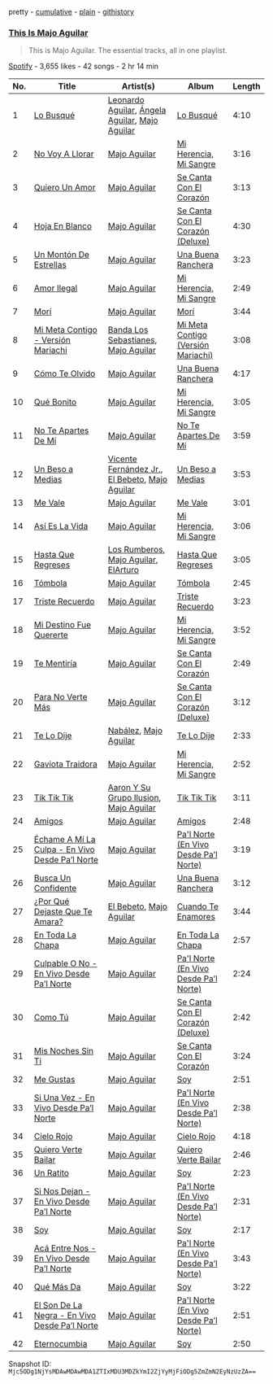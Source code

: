 pretty - [cumulative](/playlists/cumulative/37i9dQZF1DZ06evO4drHIS.md) - [plain](/playlists/plain/37i9dQZF1DZ06evO4drHIS) - [githistory](https://github.githistory.xyz/mackorone/spotify-playlist-archive/blob/main/playlists/plain/37i9dQZF1DZ06evO4drHIS)

### [This Is Majo Aguilar](https://open.spotify.com/playlist/37i9dQZF1DZ06evO4drHIS)

> This is Majo Aguilar\. The essential tracks, all in one playlist.

[Spotify](https://open.spotify.com/user/spotify) - 3,655 likes - 42 songs - 2 hr 14 min

| No. | Title | Artist(s) | Album | Length |
|---|---|---|---|---|
| 1 | [Lo Busqué](https://open.spotify.com/track/1N1CJ0PkWvsK2Rd7JqtlJV) | [Leonardo Aguilar](https://open.spotify.com/artist/1QgrwYywvDuC43MDtR8cqq), [Ángela Aguilar](https://open.spotify.com/artist/3abT87tqQ4Q5PA5nw6CYyH), [Majo Aguilar](https://open.spotify.com/artist/77WEAaYIiO4SbK5IU9pWZP) | [Lo Busqué](https://open.spotify.com/album/0OFAMb4oOtIp0j5ENQWN4a) | 4:10 |
| 2 | [No Voy A Llorar](https://open.spotify.com/track/78Enbx43RDUgnAaDixSeGg) | [Majo Aguilar](https://open.spotify.com/artist/77WEAaYIiO4SbK5IU9pWZP) | [Mi Herencia, Mi Sangre](https://open.spotify.com/album/7Fx68oIAPZovKJIIzaL1OH) | 3:16 |
| 3 | [Quiero Un Amor](https://open.spotify.com/track/1WMXbzmkyrKPHFQlhtJjoM) | [Majo Aguilar](https://open.spotify.com/artist/77WEAaYIiO4SbK5IU9pWZP) | [Se Canta Con El Corazón](https://open.spotify.com/album/3eLptwXDjQjRRXdDTxpKKd) | 3:13 |
| 4 | [Hoja En Blanco](https://open.spotify.com/track/410oSeukkBVpi4w8cAJfDy) | [Majo Aguilar](https://open.spotify.com/artist/77WEAaYIiO4SbK5IU9pWZP) | [Se Canta Con El Corazón \(Deluxe\)](https://open.spotify.com/album/1zTVZRbaClXtUAt9s6tdSg) | 4:30 |
| 5 | [Un Montón De Estrellas](https://open.spotify.com/track/4YFlX9yi2B3b3yGClAuQq6) | [Majo Aguilar](https://open.spotify.com/artist/77WEAaYIiO4SbK5IU9pWZP) | [Una Buena Ranchera](https://open.spotify.com/album/7IoUq5HJ2Z5lYIP5Gk36Yo) | 3:23 |
| 6 | [Amor Ilegal](https://open.spotify.com/track/3ceovJ34rV8rdAW31Cpavk) | [Majo Aguilar](https://open.spotify.com/artist/77WEAaYIiO4SbK5IU9pWZP) | [Mi Herencia, Mi Sangre](https://open.spotify.com/album/7Fx68oIAPZovKJIIzaL1OH) | 2:49 |
| 7 | [Morí](https://open.spotify.com/track/2ysxv5DXuosxjvaGItVn1E) | [Majo Aguilar](https://open.spotify.com/artist/77WEAaYIiO4SbK5IU9pWZP) | [Morí](https://open.spotify.com/album/0yexjHqn8yMIgpxNxJqVQ0) | 3:44 |
| 8 | [Mi Meta Contigo \- Versión Mariachi](https://open.spotify.com/track/5DUGx0K4LR3aRPDFphYNzf) | [Banda Los Sebastianes](https://open.spotify.com/artist/0HgICyWHmS6rnl8xWEd0x6), [Majo Aguilar](https://open.spotify.com/artist/77WEAaYIiO4SbK5IU9pWZP) | [Mi Meta Contigo \(Versión Mariachi\)](https://open.spotify.com/album/3cJhX1Yrdox0e3HSawIePg) | 3:08 |
| 9 | [Cómo Te Olvido](https://open.spotify.com/track/1CIFAglkWiVnQlF4BVYt5h) | [Majo Aguilar](https://open.spotify.com/artist/77WEAaYIiO4SbK5IU9pWZP) | [Una Buena Ranchera](https://open.spotify.com/album/7IoUq5HJ2Z5lYIP5Gk36Yo) | 4:17 |
| 10 | [Qué Bonito](https://open.spotify.com/track/1LITSGGVyVIyYzfEv9hAdi) | [Majo Aguilar](https://open.spotify.com/artist/77WEAaYIiO4SbK5IU9pWZP) | [Mi Herencia, Mi Sangre](https://open.spotify.com/album/7Fx68oIAPZovKJIIzaL1OH) | 3:05 |
| 11 | [No Te Apartes De Mí](https://open.spotify.com/track/7s2vND0qEFZBWr7Z7VAhFI) | [Majo Aguilar](https://open.spotify.com/artist/77WEAaYIiO4SbK5IU9pWZP) | [No Te Apartes De Mí](https://open.spotify.com/album/4vZEQj9Y4lmnz7Vq8fk9QJ) | 3:59 |
| 12 | [Un Beso a Medias](https://open.spotify.com/track/4uxoOEL8pPgCIQrkjq3INi) | [Vicente Fernández Jr.](https://open.spotify.com/artist/1VqlQQEnpldumnAJGyfcCH), [El Bebeto](https://open.spotify.com/artist/1YhMWppPt9RVODKD1KCs7W), [Majo Aguilar](https://open.spotify.com/artist/77WEAaYIiO4SbK5IU9pWZP) | [Un Beso a Medias](https://open.spotify.com/album/1T9k6mzm5RZ4w0scLghdMc) | 3:53 |
| 13 | [Me Vale](https://open.spotify.com/track/0JVgORYQZm05UVmrHs4DXN) | [Majo Aguilar](https://open.spotify.com/artist/77WEAaYIiO4SbK5IU9pWZP) | [Me Vale](https://open.spotify.com/album/65gyP6lTxC1JcRWQSiX7nj) | 3:01 |
| 14 | [Así Es La Vida](https://open.spotify.com/track/5rreZRW9fX4aurmLt1e1m1) | [Majo Aguilar](https://open.spotify.com/artist/77WEAaYIiO4SbK5IU9pWZP) | [Mi Herencia, Mi Sangre](https://open.spotify.com/album/7Fx68oIAPZovKJIIzaL1OH) | 3:06 |
| 15 | [Hasta Que Regreses](https://open.spotify.com/track/113DePdXtrX328UFntdtyP) | [Los Rumberos](https://open.spotify.com/artist/05k3uSz8dyKtbllIY988Ip), [Majo Aguilar](https://open.spotify.com/artist/77WEAaYIiO4SbK5IU9pWZP), [ElArturo](https://open.spotify.com/artist/2i64HL05WcatPAtIFUOZrL) | [Hasta Que Regreses](https://open.spotify.com/album/1OxCRM4wBdZ6XASmHhP6jw) | 3:05 |
| 16 | [Tómbola](https://open.spotify.com/track/02PKYlcYtRo1uz67X9UQZC) | [Majo Aguilar](https://open.spotify.com/artist/77WEAaYIiO4SbK5IU9pWZP) | [Tómbola](https://open.spotify.com/album/7eAtiCTXIBBiofTOAu5e2g) | 2:45 |
| 17 | [Triste Recuerdo](https://open.spotify.com/track/7KZpel8KJawwalqTlTI5Lv) | [Majo Aguilar](https://open.spotify.com/artist/77WEAaYIiO4SbK5IU9pWZP) | [Triste Recuerdo](https://open.spotify.com/album/6NRL5UEPjzBejfG7cqYMM9) | 3:23 |
| 18 | [Mi Destino Fue Quererte](https://open.spotify.com/track/7MGXwJHmW6l38uVkAQFuCQ) | [Majo Aguilar](https://open.spotify.com/artist/77WEAaYIiO4SbK5IU9pWZP) | [Mi Herencia, Mi Sangre](https://open.spotify.com/album/7Fx68oIAPZovKJIIzaL1OH) | 3:52 |
| 19 | [Te Mentiría](https://open.spotify.com/track/5SmRbNjy5vS5na3WKr49TF) | [Majo Aguilar](https://open.spotify.com/artist/77WEAaYIiO4SbK5IU9pWZP) | [Se Canta Con El Corazón](https://open.spotify.com/album/3eLptwXDjQjRRXdDTxpKKd) | 2:49 |
| 20 | [Para No Verte Más](https://open.spotify.com/track/5ray3yUkUYoaP77QLmGks6) | [Majo Aguilar](https://open.spotify.com/artist/77WEAaYIiO4SbK5IU9pWZP) | [Se Canta Con El Corazón \(Deluxe\)](https://open.spotify.com/album/1zTVZRbaClXtUAt9s6tdSg) | 3:12 |
| 21 | [Te Lo Dije](https://open.spotify.com/track/1qIzFCCra5oghKuOwygbxm) | [Nabález](https://open.spotify.com/artist/64J3ISAKbfg1CuP4CVCMlF), [Majo Aguilar](https://open.spotify.com/artist/77WEAaYIiO4SbK5IU9pWZP) | [Te Lo Dije](https://open.spotify.com/album/6L4FZy4urqYOoXG7QCJvGt) | 2:33 |
| 22 | [Gaviota Traidora](https://open.spotify.com/track/4oimJ9AgVLAgZ00qTbCPan) | [Majo Aguilar](https://open.spotify.com/artist/77WEAaYIiO4SbK5IU9pWZP) | [Mi Herencia, Mi Sangre](https://open.spotify.com/album/7Fx68oIAPZovKJIIzaL1OH) | 2:52 |
| 23 | [Tik Tik Tik](https://open.spotify.com/track/6Seb15Io8eCdPKwfY5Klyd) | [Aaron Y Su Grupo Ilusion](https://open.spotify.com/artist/1zVxAFV8uL5V816dzdHvYQ), [Majo Aguilar](https://open.spotify.com/artist/77WEAaYIiO4SbK5IU9pWZP) | [Tik Tik Tik](https://open.spotify.com/album/52YZyzwbqzIMPuxlfXpBP0) | 3:11 |
| 24 | [Amigos](https://open.spotify.com/track/4uoHAwCca3pR6SCnYA3XPZ) | [Majo Aguilar](https://open.spotify.com/artist/77WEAaYIiO4SbK5IU9pWZP) | [Amigos](https://open.spotify.com/album/74Hes6pOqG1u1DN65jg0aV) | 2:48 |
| 25 | [Échame A Mí La Culpa \- En Vivo Desde Pa’l Norte](https://open.spotify.com/track/2FR0aP9ppAiu2LYH122ZFa) | [Majo Aguilar](https://open.spotify.com/artist/77WEAaYIiO4SbK5IU9pWZP) | [Pa'l Norte \(En Vivo Desde Pa’l Norte\)](https://open.spotify.com/album/0iZIWj3Tkg2Ja7d45qPm0g) | 3:19 |
| 26 | [Busca Un Confidente](https://open.spotify.com/track/1CQ9fJeERTkZsX00Hgv9d7) | [Majo Aguilar](https://open.spotify.com/artist/77WEAaYIiO4SbK5IU9pWZP) | [Una Buena Ranchera](https://open.spotify.com/album/7IoUq5HJ2Z5lYIP5Gk36Yo) | 3:12 |
| 27 | [¿Por Qué Dejaste Que Te Amara?](https://open.spotify.com/track/17H9sXEby5J8WKibYU1GNz) | [El Bebeto](https://open.spotify.com/artist/1YhMWppPt9RVODKD1KCs7W), [Majo Aguilar](https://open.spotify.com/artist/77WEAaYIiO4SbK5IU9pWZP) | [Cuando Te Enamores](https://open.spotify.com/album/1a14TBSWfnPbsB4zDNXu2f) | 3:44 |
| 28 | [En Toda La Chapa](https://open.spotify.com/track/0lQS5SFMbECLut107qQFc1) | [Majo Aguilar](https://open.spotify.com/artist/77WEAaYIiO4SbK5IU9pWZP) | [En Toda La Chapa](https://open.spotify.com/album/2erq5i5VDRtcuy9dZ94KcL) | 2:57 |
| 29 | [Culpable O No \- En Vivo Desde Pa’l Norte](https://open.spotify.com/track/0wDhUumgBeHJx2yWpbMZRw) | [Majo Aguilar](https://open.spotify.com/artist/77WEAaYIiO4SbK5IU9pWZP) | [Pa'l Norte \(En Vivo Desde Pa’l Norte\)](https://open.spotify.com/album/0iZIWj3Tkg2Ja7d45qPm0g) | 2:24 |
| 30 | [Como Tú](https://open.spotify.com/track/5qOQu5mjGoOd1vu7UHfbvD) | [Majo Aguilar](https://open.spotify.com/artist/77WEAaYIiO4SbK5IU9pWZP) | [Se Canta Con El Corazón \(Deluxe\)](https://open.spotify.com/album/1zTVZRbaClXtUAt9s6tdSg) | 2:42 |
| 31 | [Mis Noches Sin Ti](https://open.spotify.com/track/1Q1pPLnJqsWHSIu4H5rOHI) | [Majo Aguilar](https://open.spotify.com/artist/77WEAaYIiO4SbK5IU9pWZP) | [Se Canta Con El Corazón](https://open.spotify.com/album/3eLptwXDjQjRRXdDTxpKKd) | 3:24 |
| 32 | [Me Gustas](https://open.spotify.com/track/1TDtJwm1KqlluPDxGQrOxF) | [Majo Aguilar](https://open.spotify.com/artist/77WEAaYIiO4SbK5IU9pWZP) | [Soy](https://open.spotify.com/album/7JIaT4KIRis6bQJWpxSNXN) | 2:51 |
| 33 | [Si Una Vez \- En Vivo Desde Pa’l Norte](https://open.spotify.com/track/02eDT52J9sMICWNGgVdVen) | [Majo Aguilar](https://open.spotify.com/artist/77WEAaYIiO4SbK5IU9pWZP) | [Pa'l Norte \(En Vivo Desde Pa’l Norte\)](https://open.spotify.com/album/0iZIWj3Tkg2Ja7d45qPm0g) | 2:38 |
| 34 | [Cielo Rojo](https://open.spotify.com/track/34FglmHyQxeya2ZUpsOMvm) | [Majo Aguilar](https://open.spotify.com/artist/77WEAaYIiO4SbK5IU9pWZP) | [Cielo Rojo](https://open.spotify.com/album/70DsT4xiJHLaWo1plNuB2G) | 4:18 |
| 35 | [Quiero Verte Bailar](https://open.spotify.com/track/1XR4K9HjuQY7R990vhELZK) | [Majo Aguilar](https://open.spotify.com/artist/77WEAaYIiO4SbK5IU9pWZP) | [Quiero Verte Bailar](https://open.spotify.com/album/7MRiVAT9aZOwfOrpeHGKLg) | 2:46 |
| 36 | [Un Ratito](https://open.spotify.com/track/39cA436fWZHRxdNaYDQL1p) | [Majo Aguilar](https://open.spotify.com/artist/77WEAaYIiO4SbK5IU9pWZP) | [Soy](https://open.spotify.com/album/7JIaT4KIRis6bQJWpxSNXN) | 2:23 |
| 37 | [Si Nos Dejan \- En Vivo Desde Pa’l Norte](https://open.spotify.com/track/156kSaEIxWoI5vZcqvnTxS) | [Majo Aguilar](https://open.spotify.com/artist/77WEAaYIiO4SbK5IU9pWZP) | [Pa'l Norte \(En Vivo Desde Pa’l Norte\)](https://open.spotify.com/album/0iZIWj3Tkg2Ja7d45qPm0g) | 2:31 |
| 38 | [Soy](https://open.spotify.com/track/5K4RG0AD6faGM1XIyj7Fms) | [Majo Aguilar](https://open.spotify.com/artist/77WEAaYIiO4SbK5IU9pWZP) | [Soy](https://open.spotify.com/album/7JIaT4KIRis6bQJWpxSNXN) | 2:17 |
| 39 | [Acá Entre Nos \- En Vivo Desde Pa’l Norte](https://open.spotify.com/track/6Bb9shiyxV9Oy7ppVpNZAw) | [Majo Aguilar](https://open.spotify.com/artist/77WEAaYIiO4SbK5IU9pWZP) | [Pa'l Norte \(En Vivo Desde Pa’l Norte\)](https://open.spotify.com/album/0iZIWj3Tkg2Ja7d45qPm0g) | 3:43 |
| 40 | [Qué Más Da](https://open.spotify.com/track/3ZVUnnt2yWbM40EIpS0NYz) | [Majo Aguilar](https://open.spotify.com/artist/77WEAaYIiO4SbK5IU9pWZP) | [Soy](https://open.spotify.com/album/7JIaT4KIRis6bQJWpxSNXN) | 3:22 |
| 41 | [El Son De La Negra \- En Vivo Desde Pa’l Norte](https://open.spotify.com/track/6pP8G7qP1KkAnzbCbVnsYs) | [Majo Aguilar](https://open.spotify.com/artist/77WEAaYIiO4SbK5IU9pWZP) | [Pa'l Norte \(En Vivo Desde Pa’l Norte\)](https://open.spotify.com/album/0iZIWj3Tkg2Ja7d45qPm0g) | 2:51 |
| 42 | [Eternocumbia](https://open.spotify.com/track/5Rqe0tS03rOu8Wbxhcmt38) | [Majo Aguilar](https://open.spotify.com/artist/77WEAaYIiO4SbK5IU9pWZP) | [Soy](https://open.spotify.com/album/7JIaT4KIRis6bQJWpxSNXN) | 2:50 |

Snapshot ID: `Mjc5ODg1NjYsMDAwMDAwMDA1ZTIxMDU3MDZkYmI2ZjYyMjFiODg5ZmZmN2EyNzUzZA==`
